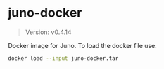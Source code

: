 # juno-docker

> Version: v0.4.14

Docker image for Juno. To load the docker file use:

```bash
docker load --input juno-docker.tar
```
